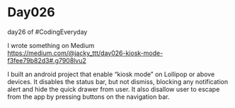 # Day026
day26 of #CodingEveryday  

I wrote something on Medium  
https://medium.com/@jacky_ttt/day026-kiosk-mode-f3fee79b82d3#.g7908lvu2  

I built an android project that enable “kiosk mode” on Lollipop or above devices. It disables the status bar, but not dismiss, blocking any notification alert and hide the quick drawer from user. It also disallow user to escape from the app by pressing buttons on the navigation bar.  